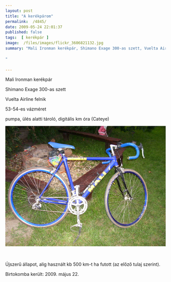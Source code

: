 ```yaml
---
layout: post
title: "A kerékpárom"
permalink:  /4845/ 
date: 2009-05-24 22:01:37
published: false
tags:  [ kerékpár ] 
image:  /files/images/flickr_3606821132.jpg 
summary: "Mali Ironman kerékpár, Shimano Exage 300-as szett, Vuelta Airline felnik

"

---
```

  
<p class="rteleft">Mali Ironman kerékpár

Shimano Exage 300-as szett

Vuelta Airline felnik

53-54-es vázméret

pumpa, ülés alatti tároló, digitális km óra (Cateye)</p>  
<p class="rtecenter"><a href="/files/userfiles/image/100_5904.JPG" rel="lightbox"><img src="/files/images/100_5904.JPG" alt="" /></a></p>  
&nbsp;

Újszerű állapot, alig használt kb 500 km-t ha futott (az előző tulaj szerint).

Birtokomba került: 2009. május 22.

